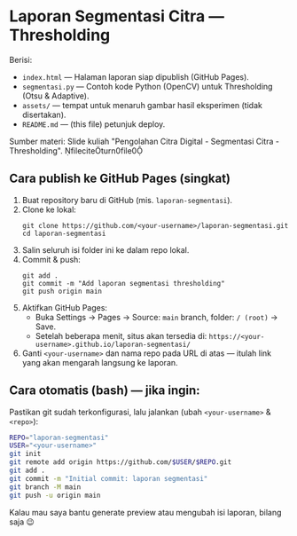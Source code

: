 # Laporan Segmentasi Citra — Thresholding

Berisi:
- `index.html` — Halaman laporan siap dipublish (GitHub Pages).
- `segmentasi.py` — Contoh kode Python (OpenCV) untuk Thresholding (Otsu & Adaptive).
- `assets/` — tempat untuk menaruh gambar hasil eksperimen (tidak disertakan).
- `README.md` — (this file) petunjuk deploy.

Sumber materi: Slide kuliah "Pengolahan Citra Digital - Segmentasi Citra - Thresholding". fileciteturn0file0

## Cara publish ke GitHub Pages (singkat)
1. Buat repository baru di GitHub (mis. `laporan-segmentasi`).
2. Clone ke lokal:
   ```
   git clone https://github.com/<your-username>/laporan-segmentasi.git
   cd laporan-segmentasi
   ```
3. Salin seluruh isi folder ini ke dalam repo lokal.
4. Commit & push:
   ```
   git add .
   git commit -m "Add laporan segmentasi thresholding"
   git push origin main
   ```
5. Aktifkan GitHub Pages:
   - Buka Settings → Pages → Source: `main` branch, folder: `/ (root)` → Save.
   - Setelah beberapa menit, situs akan tersedia di:
     `https://<your-username>.github.io/laporan-segmentasi/`
6. Ganti `<your-username>` dan nama repo pada URL di atas — itulah link yang akan mengarah langsung ke laporan.

## Cara otomatis (bash) — jika ingin:
Pastikan git sudah terkonfigurasi, lalu jalankan (ubah `<your-username>` & `<repo>`):
```bash
REPO="laporan-segmentasi"
USER="<your-username>"
git init
git remote add origin https://github.com/$USER/$REPO.git
git add .
git commit -m "Initial commit: laporan segmentasi"
git branch -M main
git push -u origin main
```

Kalau mau saya bantu generate preview atau mengubah isi laporan, bilang saja 😉